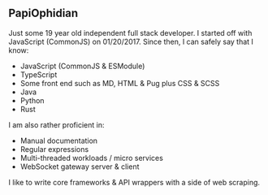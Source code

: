 ## PapiOphidian
Just some 19 year old independent full stack developer. I started off with JavaScript (CommonJS) on 01/20/2017.
Since then, I can safely say that I know:
- JavaScript (CommonJS & ESModule)
- TypeScript
- Some front end such as MD, HTML & Pug plus CSS & SCSS
- Java
- Python
- Rust

I am also rather proficient in:
- Manual documentation
- Regular expressions
- Multi-threaded workloads / micro services
- WebSocket gateway server & client

I like to write core frameworks & API wrappers with a side of web scraping.

